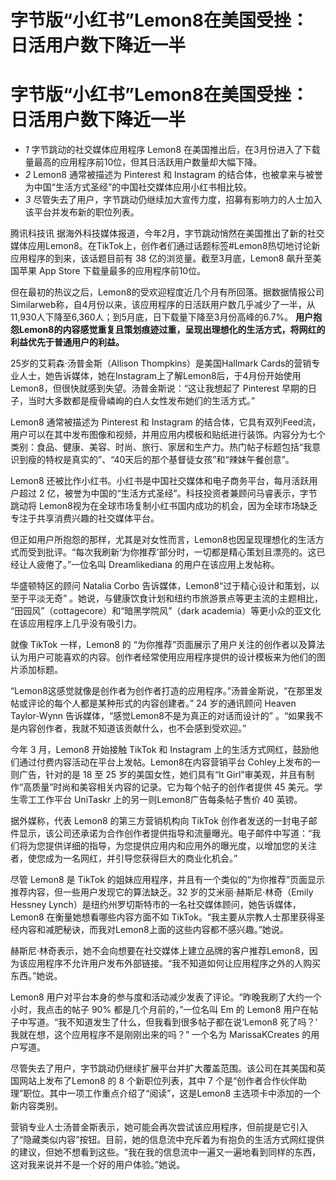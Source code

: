 # 字节版“小红书”Lemon8在美国受挫：日活用户数下降近一半

# 字节版“小红书”Lemon8在美国受挫：日活用户数下降近一半

  * _1_ 字节跳动的社交媒体应用程序 Lemon8 在美国推出后，在3月份进入了下载量最高的应用程序前10位，但其日活跃用户数量却大幅下降。
  * _2_ Lemon8 通常被描述为 Pinterest 和 Instagram 的结合体，也被拿来与被誉为中国“生活方式圣经”的中国社交媒体应用小红书相比较。
  * _3_ 尽管失去了用户，字节跳动仍继续加大宣传力度，招募有影响力的人士加入该平台并发布新的职位列表。

腾讯科技讯
据海外科技媒体报道，今年2月，字节跳动悄然在美国推出了新的社交媒体应用Lemon8。在TikTok上，创作者们通过话题标签#Lemon8热切地讨论新应用程序的到来，该话题目前有
38 亿的浏览量。截至3月底，Lemon8 飙升至美国苹果 App Store 下载量最多的应用程序前10位。

但在最初的热议之后，Lemon8的受欢迎程度近几个月有所回落。据数据情报公司Similarweb称，自4月份以来，该应用程序的日活跃用户数几乎减少了一半，从11,930人下降至6,360人；到5月底，日下载量下降至3月份高峰的6.7%。
**用户抱怨Lemon8的内容感觉重复且策划痕迹过重，呈现出理想化的生活方式，将网红的利益优先于普通用户的利益。**

25岁的艾莉森·汤普金斯（Allison Thompkins）是美国Hallmark
Cards的营销专业人士，她告诉媒体，她在Instagram上了解Lemon8后，于4月份开始使用Lemon8，但很快就感到失望。汤普金斯说：“这让我想起了
Pinterest 早期的日子，当时大多数都是瘦骨嶙峋的白人女性发布她们的生活方式。”

Lemon8 通常被描述为 Pinterest 和 Instagram
的结合体，它具有双列Feed流，用户可以在其中发布图像和视频，并用应用内模板和贴纸进行装饰。内容分为七个类别：食品、健康、美容、时尚、旅行、家居和生产力。热门帖子标题包括“我意识到瘦的特权是真实的”、“40天后的那个基督徒女孩”和“辣妹午餐创意”。

Lemon8 还被比作小红书。小红书是中国社交媒体和电子商务平台，每月活跃用户超过 2
亿，被誉为中国的“生活方式圣经”。科技投资者兼顾问马睿表示，字节跳动将
Lemon8视为在全球市场复制小红书国内成功的机会，因为全球市场缺乏专注于共享消费兴趣的社交媒体平台。

但正如用户所抱怨的那样，尤其是对女性而言，Lemon8也因呈现理想化的生活方式而受到批评。“每次我刷新‘为你推荐’部分时，一切都是精心策划且漂亮的。这已经让人疲倦了。”一位名叫
Dreamlikediana 的用户在该应用上发帖称。

华盛顿特区的顾问 Natalia Corbo 告诉媒体，Lemon8“过于精心设计和策划，以至于平淡无奇”
。她说，与健康饮食计划和纽约市旅游景点等更主流的主题相比， “田园风”（cottagecore）和“暗黑学院风”（dark
academia）等更小众的亚文化在该应用程序上几乎没有吸引力。

就像 TikTok 一样，Lemon8 的
“为你推荐”页面展示了用户关注的创作者以及算法认为用户可能喜欢的内容。创作者经常使用应用程序提供的设计模板来为他们的图片添加标题。

“Lemon8这感觉就像是创作者为创作者打造的应用程序。”汤普金斯说，“在那里发帖或评论的每个人都是某种形式的内容创建者。” 24 岁的通讯顾问
Heaven Taylor-Wynn 告诉媒体，“感觉Lemon8不是为真正的对话而设计的”
。“如果我不是内容创作者，我就不知道该贡献什么，也不会感到受欢迎。”

今年 3 月，Lemon8 开始接触 TikTok 和 Instagram
上的生活方式网红，鼓励他们通过付费内容活动在平台上发帖。Lemon8在内容营销平台 Cohley上发布的一则广告，针对的是 18 至 25
岁的美国女性，她们具有“It Girl”审美观，并且有制作“高质量”时尚和美容相关内容的记录。它为每个帖子的创作者提供 45 美元。学生零工工作平台
UniTaskr 上的另一则Lemon8广告每条帖子售价 40 英镑。

据外媒称，代表 Lemon8 的第三方营销机构向 TikTok
创作者发送的一封电子邮件显示，该公司还承诺为合作创作者提供指导和流量曝光。电子邮件中写道：“我们将为您提供详细的指导，为您提供应用内和应用外的曝光度，以增加您的关注者，使您成为一名网红，并引导您获得巨大的商业化机会。”

尽管 Lemon8 是 TikTok 的姐妹应用程序，并且有一个类似的“为你推荐”页面显示推荐内容，但一些用户发现它的算法缺乏。32
岁的艾米丽·赫斯尼·林奇（Emily Hessney Lynch）是纽约州罗切斯特市的一名社交媒体顾问，她告诉媒体，Lemon8
在衡量她想看哪些内容方面不如 TikTok。“我主要从宗教人士那里获得圣经内容和减肥秘诀，而我对Lemon8上面的这些内容都不感兴趣。”她说。

赫斯尼·林奇表示，她不会向想要在社交媒体上建立品牌的客户推荐Lemon8，因为该应用程序不允许用户发布外部链接。“我不知道如何让应用程序之外的人购买东西。”她说。

Lemon8 用户对平台本身的参与度和活动减少发表了评论。“昨晚我刷了大约一个小时，我点击的帖子 90% 都是几个月前的，”一位名叫 Em 的 Lemon8
用户在帖子中写道。“我不知道发生了什么，但我看到很多帖子都在说‘Lemon8 死了吗？’ 我就在想，这个应用程序不是刚刚出来的吗？” 一个名为
MarissaKCreates 的用户写道。

尽管失去了用户，字节跳动仍继续扩展平台并扩大覆盖范围。该公司在其美国和英国网站上发布了Lemon8 的 8 个新职位列表，其中 7
个是“创作者合作伙伴助理”职位。其中一项工作重点介绍了“阅读”，这是Lemon8 主选项卡中添加的一个新内容类别。

营销专业人士汤普金斯表示，她可能会再次尝试该应用程序，但前提是它引入了“隐藏类似内容”按钮。目前，她的信息流中充斥着为有抱负的生活方式网红提供的建议，但她不想看到这些。“我在我的信息流中一遍又一遍地看到同样的东西，这对我来说并不是一个好的用户体验。”她说。

